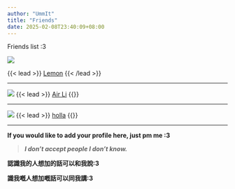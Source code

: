 ```yaml
---
author: "UmmIt"
title: "Friends"
date: 2025-02-08T23:40:09+08:00
---
```


Friends list :3

<img src="https://avatars.githubusercontent.com/u/101975746?v=4" class="grid-w50 md:grid-w33 xl:grid-w25 rounded-full" />

{{< lead >}}
<a href="https://alvin-tw.me/">Lemon</a>
{{< /lead >}}

---

<img src="https://avatars.githubusercontent.com/u/167706999?v=4" class="grid-w50 md:grid-w33 xl:grid-w25 rounded-full" />
{{< lead >}}
<a href="https://github.com/AirLi1507">Air Li</a>
{{</lead >}}

---

<img src="https://avatars.githubusercontent.com/u/9584270?v=4" class="grid-w50 md:grid-w33 xl:grid-w25 rounded-full" />
{{< lead >}}
<a href="https://github.com/hollacs">holla</a>
{{</lead >}}

---


**If you would like to add your profile here, just pm me :3**

>***I don’t accept people I don’t know.***

**認識我的人想加的話可以和我說:3**

**識我嘅人想加嘅話可以同我講:3**

